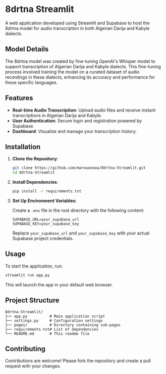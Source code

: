 # 8drtna Streamlit

A web application developed using Streamlit and Supabase to host the 8drtna model for audio transcription in both Algerian Darija and Kabyle dialects.

## Model Details

The 8drtna model was created by fine-tuning OpenAI's Whisper model to support transcription of Algerian Darija and Kabyle dialects. This fine-tuning process involved training the model on a curated dataset of audio recordings in these dialects, enhancing its accuracy and performance for these specific languages.

## Features

- **Real-time Audio Transcription**: Upload audio files and receive instant transcriptions in Algerian Darija and Kabyle.
- **User Authentication**: Secure login and registration powered by Supabase.
- **Dashboard**: Visualize and manage your transcription history.

## Installation

1. **Clone the Repository**:

     ```bash
    git clone https://github.com/marouaneoa/8drtna-Streamlit.git
    cd 8drtna-Streamlit
    ```  

2. **Install Dependencies**:

     ```bash
    pip install -r requirements.txt
    ```  

3. **Set Up Environment Variables**:

    Create a `.env` file in the root directory with the following content:

     ```
    SUPABASE_URL=your_supabase_url
    SUPABASE_KEY=your_supabase_key
    ```  

    Replace `your_supabase_url` and `your_supabase_key` with your actual Supabase project credentials.

## Usage

To start the application, run:


```bash
streamlit run app.py
```


This will launch the app in your default web browser.

## Project Structure


```
8drtna-Streamlit/
├── app.py          # Main application script
├── settings.py     # Configuration settings
├── pages/          # Directory containing sub-pages
├── requirements.txt# List of dependencies
└── README.md       # This readme file
```


## Contributing

Contributions are welcome! Please fork the repository and create a pull request with your changes.
